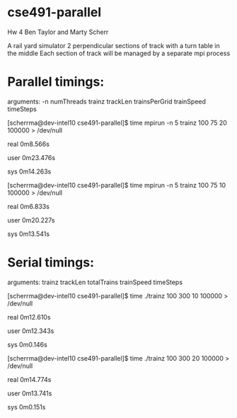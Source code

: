 cse491-parallel
===============
Hw 4
Ben Taylor and Marty Scherr

A rail yard simulator
2 perpendicular sections of track with a turn table in the middle
Each section of track will be managed by a separate mpi process


Parallel timings:
=================
arguments: -n numThreads trainz trackLen trainsPerGrid trainSpeed timeSteps

[scherrma@dev-intel10 cse491-parallel]$ time mpirun -n 5 trainz 100 75 20 100000 > /dev/null

real    0m8.566s

user    0m23.476s

sys     0m14.263s


[scherrma@dev-intel10 cse491-parallel]$ time mpirun -n 5 trainz 100 75 10 100000 > /dev/null               

real    0m6.833s

user    0m20.227s

sys     0m13.541s

Serial timings:
===============
arguments: trainz trackLen totalTrains trainSpeed timeSteps

[scherrma@dev-intel10 cse491-parallel]$ time ./trainz 100 300 10 100000 > /dev/null

real    0m12.610s

user    0m12.343s

sys     0m0.146s

[scherrma@dev-intel10 cse491-parallel]$ time ./trainz 100 300 20 100000 > /dev/null

real    0m14.774s

user    0m13.741s

sys     0m0.151s
